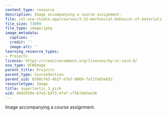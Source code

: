 ```yaml
---
content_type: resource
description: Image accompanying a course assignment.
file: /ol-ocw-studio-app/courses/3-22-mechanical-behavior-of-materials-spring-2008/49d2939e67a5b4f34fafcf5b7eb5ee36_superlastic_3_pic6.jpg
file_size: 73099
file_type: image/jpeg
image_metadata:
  caption: ''
  credit: ''
  image-alt: ''
learning_resource_types:
- Projects
license: https://creativecommons.org/licenses/by-nc-sa/4.0/
ocw_type: OCWImage
parent_title: Projects
parent_type: CourseSection
parent_uid: 8388cfe3-4b2f-b7e7-0060-faf27a65e652
resourcetype: Image
title: superlastic_3_pic6
uid: 49d2939e-67a5-b4f3-4faf-cf5b7eb5ee36
---
```

Image accompanying a course assignment.